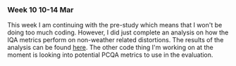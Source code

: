 ### Week 10 10-14 Mar

This week I am continuing with the pre-study which means that I won't be doing too much coding. However, I did just complete an analysis on how the IQA metrics perform on non-weather related distortions. The results of the analysis can be found [here](../../Code/iqa_non_weather_distortions/iqa_non_weather_distortions.md). The other code thing I'm working on at the moment is looking into potential PCQA metrics to use in the evaluation.
